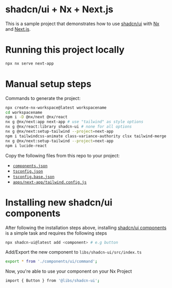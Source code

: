 # shadcn/ui + Nx + Next.js

This is a sample project that demonstrates how to use [shadcn/ui](https://ui.shadcn.com/) with [Nx](https://nx.dev/) and [Next.js](https://nextjs.org/).

# Running this project locally

```bash
npx nx serve next-app
```

# Manual setup steps

Commands to generate the project:

```bash
npx create-nx-workspace@latest workspacename
cd workspacename
npm i -D @nx/next @nx/react
nx g @nx/next:app next-app # use "tailwind" as style options
nx g @nx/react:library shadcn-ui # none for all options
nx g @nx/next:setup-tailwind --project=next-app
npm i tailwindcss-animate class-variance-authority clsx tailwind-merge
nx g @nx/next:setup-tailwind --project=next-app
npm i lucide-react
```

Copy the following files from this repo to your project:

- [`components.json`](https://github.com/brunos3d/shadcn-ui-nx-next/blob/main/components.json)
- [`tsconfig.json`](https://github.com/brunos3d/shadcn-ui-nx-next/blob/main/tsconfig.json)
- [`tsconfig.base.json`](https://github.com/brunos3d/shadcn-ui-nx-next/blob/main/tsconfig.base.json)
- [`apps/next-app/tailwind.config.js`](https://github.com/brunos3d/shadcn-ui-nx-next/blob/main/apps/next-app/tailwind.config.js)

# Installing new shadcn/ui components

After following the installation steps above, installing [shadcn/ui components](https://ui.shadcn.com/docs/components) is a simple task and requires the following steps

```bash
npx shadcn-ui@latest add <component> # e.g button
```

Add/Export the new component to `libs/shadcn-ui/src/index.ts`

```bash
export * from './components/ui/command';
```

Now, you're able to use your component on your Nx Project

```bash
import { Button } from '@libs/shadcn-ui';
```

